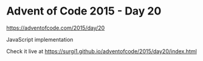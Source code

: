 # Advent of Code 2015 - Day 20

https://adventofcode.com/2015/day/20

JavaScript implementation

Check it live at https://surgi1.github.io/adventofcode/2015/day20/index.html